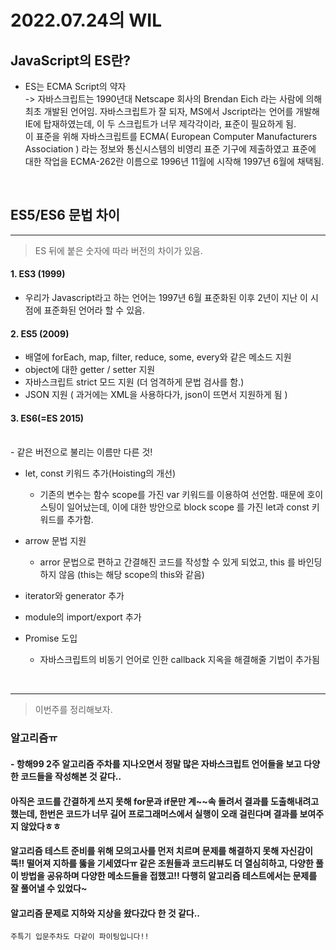# 2022.07.24의 WIL

## JavaScript의 ES란?
- ES는 ECMA Script의 약자 <br>-> 자바스크립트는 1990년대 Netscape 회사의 Brendan Eich 라는 사람에 의해 최초 개발된 언어임. 자바스크립트가 잘 되자, MS에서 Jscript라는 언어를 개발해 IE에 탑재하였는데, 이 두 스크립트가 너무 제각각이라, 표준이 필요하게 됨.<br>
이 표준을 위해 자바스크립트를 ECMA( European Computer Manufacturers Association ) 라는 정보와 통신시스템의 비영리 표준 기구에 제출하였고 표준에 대한 작업을 ECMA-262란 이름으로 1996년 11월에 시작해 1997년 6월에 채택됨.

<br>

## ES5/ES6 문법 차이
---
> ES 뒤에 붙은 숫자에 따라 버전의 차이가 있음.
#### 1. ES3 (1999)
- 우리가 Javascript라고 하는 언어는 1997년 6월 표준화된 이후 2년이 지난 이 시점에 표준화된 언어라 할 수 있음.
#### 2. ES5 (2009)
  - 배열에 forEach, map, filter, reduce, some, every와 같은 메소드 지원
  - object에 대한 getter / setter 지원
  - 자바스크립트 strict 모드 지원 (더 엄격하게 문법 검사를 함.)
  - JSON 지원 ( 과거에는 XML을 사용하다가, json이 뜨면서 지원하게 됨 )
#### 3. ES6(=ES 2015)
<br>- 같은 버전으로 불리는 이름만 다른 것!

-  let, const 키워드 추가(Hoisting의 개선)
   - 기존의 변수는 함수 scope를 가진 var 키워드를 이용하여 선언함. 때문에 호이스팅이 일어났는데, 이에 대한 방안으로 block scope 를 가진 let과 const 키워드를 추가함.

- arrow 문법 지원
   - arror 문법으로 편하고 간결해진 코드를 작성할 수 있게 되었고, this 를 바인딩하지 않음 (this는 해당 scope의 this와 같음)
- iterator와 generator 추가
- module의 import/export 추가
- Promise 도입 
   - 자바스크립트의 비동기 언어로 인한 callback 지옥을 해결해줄 기법이 추가됨

<br>

---
> 이번주를 정리해보자.
### 알고리즘ㅠ
#### - 항해99 2주 알고리즘 주차를 지나오면서 정말 많은 자바스크립트 언어들을 보고 다양한 코드들을 작성해본 것 같다..
#### 아직은 코드를 간결하게 쓰지 못해 for문과 if문만 계~~속 돌려서 결과를 도출해내려고 했는데, 한번은 코드가 너무 길어 프로그래머스에서 실행이 오래 걸린다며 결과를 보여주지 않았다ㅎㅎ
#### 알고리즘 테스트 준비를 위해 모의고사를 먼저 치르며 문제를 해결하지 못해 자신감이 뚝!! 떨어져 지하를 뚫을 기세였다ㅠ 같은 조원들과 코드리뷰도 더 열심히하고, 다양한 풀이 방법을 공유하며 다양한 메소드들을 접했고!! 다행히 알고리즘 테스트에서는 문제를 잘 풀어낼 수 있었다~
#### 알고리즘 문제로 지하와 지상을 왔다갔다 한 것 같다..
`주특기 입문주차도 다같이 파이팅입니다!!`